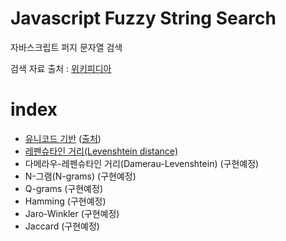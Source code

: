 # Javascript Fuzzy String Search
자바스크립트 퍼지 문자열 검색


검색 자료 출처 : [위키피디아](https://ko.wikipedia.org/wiki/%EB%8C%80%ED%95%9C%EB%AF%BC%EA%B5%AD%EC%9D%98_%EC%9D%B8%EA%B5%AC%EC%88%9C_%EB%8F%84%EC%8B%9C_%EB%AA%A9%EB%A1%9D)

# index

 - [유니코드 기반](/src/based_unicode/based_unicode.js) ([출처](https://taegon.kim/archives/9919))
 - [레펜슈타인 거리(Levenshtein distance)](/src/levenshtein/levenshtein.js)
 - 다메라우-레펜슈타인 거리(Damerau-Levenshtein) (구현예정)
 - N-그램(N-grams) (구현예정)
 - Q-grams (구현예정)
 - Hamming (구현예정)
 - Jaro-Winkler (구현예정)
 - Jaccard (구현예정)